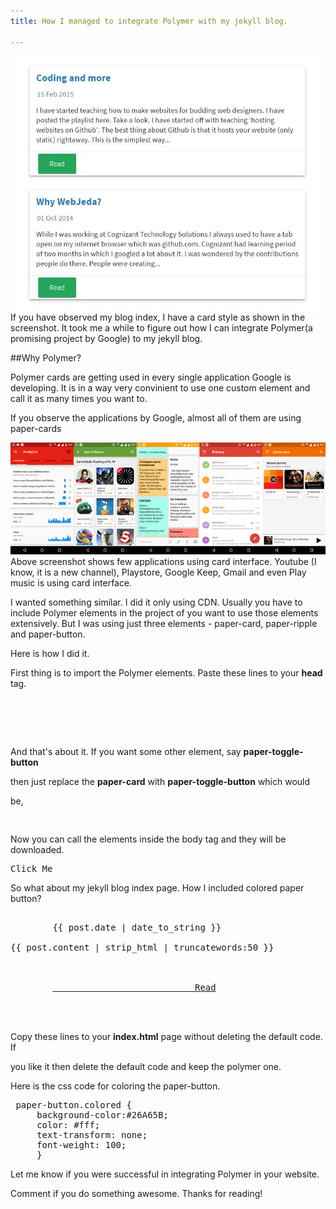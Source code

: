 ```yaml
---
title: How I managed to integrate Polymer with my jekyll blog.

---
```


![How I managed to integrate Polymer with github pages jekyll](/images/github-pages-polymer.JPG)
If you have observed my blog index, I have a card style as shown in the screenshot. It took me a while to figure out how I can integrate Polymer(a promising project by Google) to my jekyll blog.

##Why Polymer?

Polymer cards are getting used in every single application Google is developing. It is in a way very convinient to use one custom element and call it as many times you want to.

If you observe the applications by Google, almost all of them are using paper-cards

![Applications that are using polymer](/images/applications-using-polymer-cards-screenshot.jpg)
Above screenshot shows few applications using card interface. Youtube (I know, it is a new channel), Playstore, Google Keep, Gmail and even Play music is using card interface.

I wanted something similar. I did it only using CDN. Usually you have to include Polymer elements in the project of you want to use those elements extensively. But I was using just three elements - paper-card, paper-ripple and paper-button.

Here is how I did it.

First thing is to import the Polymer elements. Paste these lines to your **head** tag.

<pre>

<link rel="import" href="https://cdn.rawgit.com/download/polymer-cdn/1.1.4/lib/paper-card/paper-card.html" />
<link rel="import" href="https://cdn.rawgit.com/download/polymer-cdn/1.1.4/lib/paper-button/paper-button.html" />

</pre>

And that's about it. If you want some other element, say **paper-toggle-button** 

then just replace the **paper-card** with **paper-toggle-button** which would 

be,

<pre>
<link rel="import" href="https://cdn.rawgit.com/download/polymer-cdn/1.1.4/lib/paper-toggle-button/paper-toggle-button.html" />
</pre>

Now you can call the elements inside the body tag and they will be downloaded. 

<pre>
<paper-button>Click Me</paper-button>
</pre>

So what about my jekyll blog index page. How I included colored paper button?

<pre>
 <paper-card heading="{{ post.title }}">
        <time datetime="{{ post.date | date_to_xmlschema }}" >{{ post.date | date_to_string }}</time>
        <div class="card-content">{{ post.content | strip_html | truncatewords:50 }}</div>
        <div class="card-actions">
        <a href="{% if site.baseurl == "/" %}{{ post.url }}{% else %}{{ post.url | prepend: site.baseurl }}{% endif %}">                           <paper-button class="colored" raised>Read</paper-button></a>
        </div>
</paper-card>
</pre>

Copy these lines to your **index.html** page without deleting the default code. If 

you like it then delete the default code and keep the polymer one.


Here is the css code for coloring the paper-button.

<pre>
 paper-button.colored {
     background-color:#26A65B;
     color: #fff;
     text-transform: none;
     font-weight: 100;     
     }
</pre>

Let me know if you were successful in integrating Polymer in your website. 

Comment if you do something awesome.
Thanks for reading!
